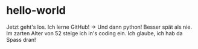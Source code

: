 # hello-world
Jetzt geht's los. Ich lerne GitHub! -> Und dann python!
Besser spät als nie. Im zarten Alter von 52 steige ich in's coding ein. 
Ich glaube, ich hab da Spass dran!

